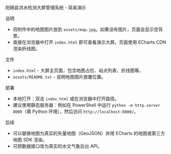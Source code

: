 阳朔县洪水检测大屏管理系统 - 简易演示

说明

- 将附件中的地图图片放到 `assets/map.jpg`。如果没有图片，页面会显示空背景。
- 直接在浏览器中打开 `index.html` 即可查看演示大屏。页面使用 ECharts CDN 渲染折线图。

文件

- `index.html` - 大屏主页面，包含地图占位、站点列表、折线图等。
- `assets/README.txt` - 说明地图图片放置位置。

部署

- 本地打开：双击 `index.html` 或在浏览器中打开路径。
- 建议使用静态服务器：例如在 PowerShell 中运行 `python -m http.server 8000`（需 Python 环境），然后访问 `http://localhost:8000/`。

后续

- 可以替换地图为真实的矢量地图（GeoJSON）并用 ECharts 的地图或第三方地图 SDK 渲染。
- 可把数据接口改为真实的水文气象后台 API。
